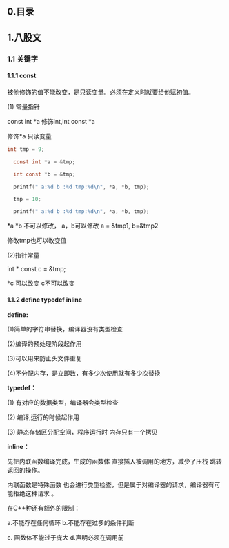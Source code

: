 ## 0.目录



## 1.八股文

### 1.1 关键字

####  **1.1.1 const** 

被他修饰的值不能改变，是只读变量。必须在定义时就要给他赋初值。

(1) 常量指针

const int *a 修饰int,int const *a 

修饰*a 只读变量 

```c
int tmp = 9;

  const int *a = &tmp;

  int const *b = &tmp;

  printf(" a:%d b :%d tmp:%d\n", *a, *b, tmp);

  tmp = 10;

  printf(" a:%d b :%d tmp:%d\n", *a, *b, tmp);
```

*a *b 不可以修改， a，b可以修改 a = &tmp1, b=&tmp2

修改tmp也可以改变值

(2)指针常量

  int * const c =  &tmp;

*c 可以改变 c不可以改变

#### 1.1.2 define typedef  inline 

**define:**

(1)简单的字符串替换，编译器没有类型检查

(2)编译的预处理阶段起作用

(3)可以用来防止头文件重复

(4)不分配内存，是立即数，有多少次使用就有多少次替换

 

**typedef：**

(1) 有对应的数据类型，编译器会类型检查

(2) 编译,运行的时候起作用

(3) 静态存储区分配空间，程序运行时 内存只有一个拷贝

 

**inline：**

  先把内联函数编译完成，生成的函数体 直接插入被调用的地方，减少了压栈 跳转 返回的操作。

  内联函数是特殊函数 也会进行类型检查，但是属于对编译器的请求，编译器有可能拒绝这种请求 。

  在C++种还有额外的限制：

   a.不能存在任何循环 b.不能存在过多的条件判断

  c. 函数体不能过于庞大 d.声明必须在调用前

